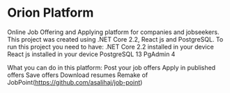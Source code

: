 # Orion Platform
Online Job Offering and Applying platform for companies and jobseekers.
This project was created using .NET Core 2.2, React js and PostgreSQL.
To run this project you need to have:
.NET Core 2.2 installed in your device
React js installed in your device
PostgreSQL 13 
PgAdmin 4

What you can do in this platform:
Post your job offers
Apply in published offers
Save offers
Download resumes
Remake of JobPoint(https://github.com/asalihaj/job-point)
